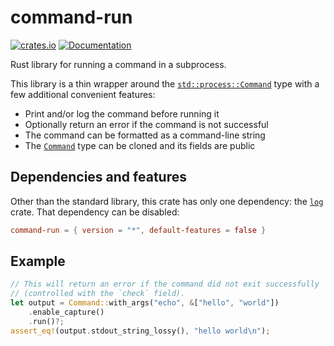 # command-run

[![crates.io](https://img.shields.io/crates/v/command-run.svg)](https://crates.io/crates/command-run)
[![Documentation](https://docs.rs/command-run/badge.svg)](https://docs.rs/command-run)

Rust library for running a command in a subprocess.

This library is a thin wrapper around the [`std::process::Command`]
type with a few additional convenient features:

- Print and/or log the command before running it
- Optionally return an error if the command is not successful
- The command can be formatted as a command-line string
- The [`Command`] type can be cloned and its fields are public

## Dependencies and features

Other than the standard library, this crate has only one dependency:
the [`log`] crate. That dependency can be disabled:

```toml
command-run = { version = "*", default-features = false }
```

## Example

```rust
// This will return an error if the command did not exit successfully
// (controlled with the `check` field).
let output = Command::with_args("echo", &["hello", "world"])
    .enable_capture()
    .run()?;
assert_eq!(output.stdout_string_lossy(), "hello world\n");
```

[`log`]: https://crates.io/crates/log
[`std::process::Command`]: https://doc.rust-lang.org/std/process/struct.Command.html
[`Command`]: https://docs.rs/command-run/latest/command_run/struct.Command.html
